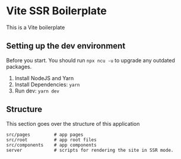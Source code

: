 # Vite SSR Boilerplate

This is a Vite boilerplate

## Setting up the dev environment

Before you start. You should run `npx ncu -u` to upgrade any outdated packages.

1. Install NodeJS and Yarn
2. Install Dependencies: `yarn`
3. Run dev: `yarn dev`

## Structure

This section goes over the structure of this application

```plaintext
src/pages         # app pages
src/root          # app root files
src/components    # app components
server            # scripts for rendering the site in SSR mode.
```
